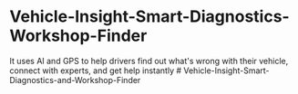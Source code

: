 # Vehicle-Insight-Smart-Diagnostics-Workshop-Finder
It uses AI and GPS to help drivers find out what's wrong with their vehicle, connect with experts, and get help instantly
#   V e h i c l e - I n s i g h t - S m a r t - D i a g n o s t i c s - a n d - W o r k s h o p - F i n d e r  
 